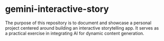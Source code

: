 # gemini-interactive-story
The purpose of this repository is to document and showcase a personal project centered around building an interactive storytelling app. It serves as a practical exercise in integrating AI for dynamic content generation.
